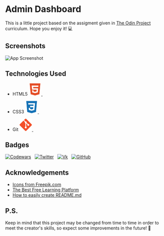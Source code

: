 <h1> Admin Dashboard </h1>

This is a little project based on the assigment given in [The Odin Project](https://www.theodinproject.com/lessons/node-path-intermediate-html-and-css-admin-dashboard) curriculum. Hope you enjoy it! :computer:

<h2> Screenshots </h2>

![App Screenshot]()

<h2> Technologies Used </h2>

<!--
<a href="https://developer.mozilla.org/en-US/docs/Web/JavaScript" target="_blank" rel="noreferrer"> <img src="https://raw.githubusercontent.com/devicons/devicon/master/icons/javascript/javascript-original.svg" alt="javascript" width="30" height="30"/> </a> &emsp; -->

- HTML5
  <a href="https://developer.mozilla.org/ru/docs/Web/HTML" target="_blank" rel="noreferrer"> <img src="https://github.com/devicons/devicon/blob/1119b9f84c0290e0f0b38982099a2bd027a48bf1/icons/html5/html5-plain.svg" alt="html" width="40" height="40"/> </a> &ensp;

- CSS3
  <a href="https://developer.mozilla.org/ru/docs/Learn/Getting_started_with_the_web/CSS_basics" target="_blank" rel="noreferrer"> <img src="https://github.com/devicons/devicon/blob/1119b9f84c0290e0f0b38982099a2bd027a48bf1/icons/css3/css3-plain.svg" alt="css" width="40" height="40"/> </a> &ensp;

- Git
  <a href="https://git-scm.com/" target="_blank" rel="noreferrer"> <img src="https://github.com/devicons/devicon/blob/1119b9f84c0290e0f0b38982099a2bd027a48bf1/icons/git/git-plain.svg" alt="git" width="40" height="40"/> </a> &ensp;

<h2> Badges </h2>

[![Codewars](https://img.shields.io/badge/Codewars-grinushka-red)](https://www.codewars.com/users/grinushka)
&nbsp;
[![Twitter](https://img.shields.io/twitter/follow/grinushka)](https://twitter.com/grinushka)
&nbsp;
[![Vk](https://img.shields.io/badge/Vk-follow-blue)](https://vk.com/grinushka)
&nbsp;
[![GitHub](https://img.shields.io/github/followers/grinushka?style=social)](https://github.com/grinushka)

<h2> Acknowledgements </h2>

- [Icons from Freepik.com](www.freepik.com/vectors/portrait-illustration)
- [The Best Free Learning Platform](https://www.theodinproject.com/lessons/node-path-intermediate-html-and-css-admin-dashboard)
- [How to easily create README.md](https://readme.so/)

<h2> P.S. </h2>

Keep in mind that this project may be changed from time to time in order to meet the creator's skills, so expect some improvements in the future! :slightly_smiling_face:
